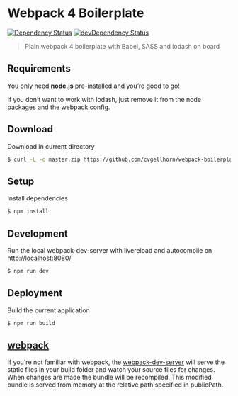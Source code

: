 # Webpack 4 Boilerplate

[![Dependency Status](https://david-dm.org/cvgellhorn/webpack-boilerplate.svg)](https://david-dm.org/cvgellhorn/webpack-boilerplate)
[![devDependency Status](https://david-dm.org/cvgellhorn/webpack-boilerplate/dev-status.svg)](https://david-dm.org/cvgellhorn/webpack-boilerplate)

> Plain webpack 4 boilerplate with Babel, SASS and lodash on board

## Requirements

You only need <b>node.js</b> pre-installed and you’re good to go!

If you don’t want to work with lodash, just remove it from the node packages and the webpack config.

## Download

Download in current directory

```sh
$ curl -L -o master.zip https://github.com/cvgellhorn/webpack-boilerplate/archive/master.zip && unzip master.zip && rm master.zip && mv ./webpack-boilerplate-master/{.,}* ./ && rm -r ./webpack-boilerplate-master
```

## Setup

Install dependencies

```sh
$ npm install
```

## Development

Run the local webpack-dev-server with livereload and autocompile on [http://localhost:8080/](http://localhost:8080/)

```sh
$ npm run dev
```

## Deployment

Build the current application

```sh
$ npm run build
```

## [webpack](https://webpack.js.org/)

If you're not familiar with webpack, the [webpack-dev-server](https://webpack.js.org/configuration/dev-server/) will serve the static files in your build folder and watch your source files for changes.
When changes are made the bundle will be recompiled. This modified bundle is served from memory at the relative path specified in publicPath.
